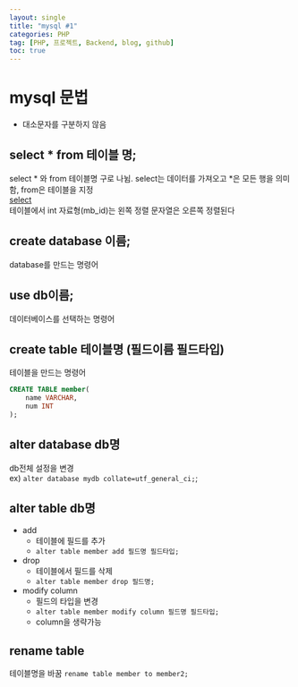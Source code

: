 ```yaml
---
layout: single
title: "mysql #1"
categories: PHP
tag: [PHP, 프로젝트, Backend, blog, github]
toc: true
---
```


# mysql 문법
- 대소문자를 구분하지 않음

## select * from 테이블 명;
select * 와 from 테이블명 구로 나뉨. select는 데이터를 가져오고 *은 모든 행을 의미함,
from은 테이블을 지정  
[select]("/assets/images/select.png")  
테이블에서 int 자료형(mb_id)는 왼쪽 정렬 문자열은 오른쪽 정렬된다  

## create database 이름;
database를 만드는 명령어  

## use db이름;
데이터베이스를 선택하는 명령어  

## create table 테이블명 (필드이름 필드타입)
테이블을 만드는 명령어  
```SQL
CREATE TABLE member(
	name VARCHAR,
	num INT
);
```
## alter database db명
db전체 설정을 변경  
ex) `alter database mydb collate=utf_general_ci;`;

## alter table db명
- add
	- 테이블에 필드를 추가
	- `alter table member add 필드명 필드타입;`
- drop
	- 테이블에서 필드를 삭제
	- `alter table member drop 필드명;`
- modify column
	- 필드의 타입을 변경
	- `alter table member modify column 필드명 필드타입;`
	- column을 생략가능
## rename table
테이블명을 바꿈
`rename table member to member2;`

